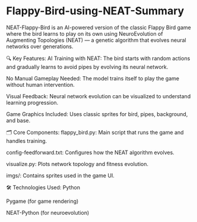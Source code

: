 # Flappy-Bird-using-NEAT-Summary

NEAT-Flappy-Bird is an AI-powered version of the classic Flappy Bird game where the bird learns to play on its own using NeuroEvolution of Augmenting Topologies (NEAT) — a genetic algorithm that evolves neural networks over generations.

🔍 Key Features:
AI Training with NEAT: The bird starts with random actions and gradually learns to avoid pipes by evolving its neural network.

No Manual Gameplay Needed: The model trains itself to play the game without human intervention.

Visual Feedback: Neural network evolution can be visualized to understand learning progression.

Game Graphics Included: Uses classic sprites for bird, pipes, background, and base.

🗂️ Core Components:
flappy_bird.py: Main script that runs the game and handles training.

config-feedforward.txt: Configures how the NEAT algorithm evolves.

visualize.py: Plots network topology and fitness evolution.

imgs/: Contains sprites used in the game UI.

🛠️ Technologies Used:
Python

Pygame (for game rendering)

NEAT-Python (for neuroevolution)
